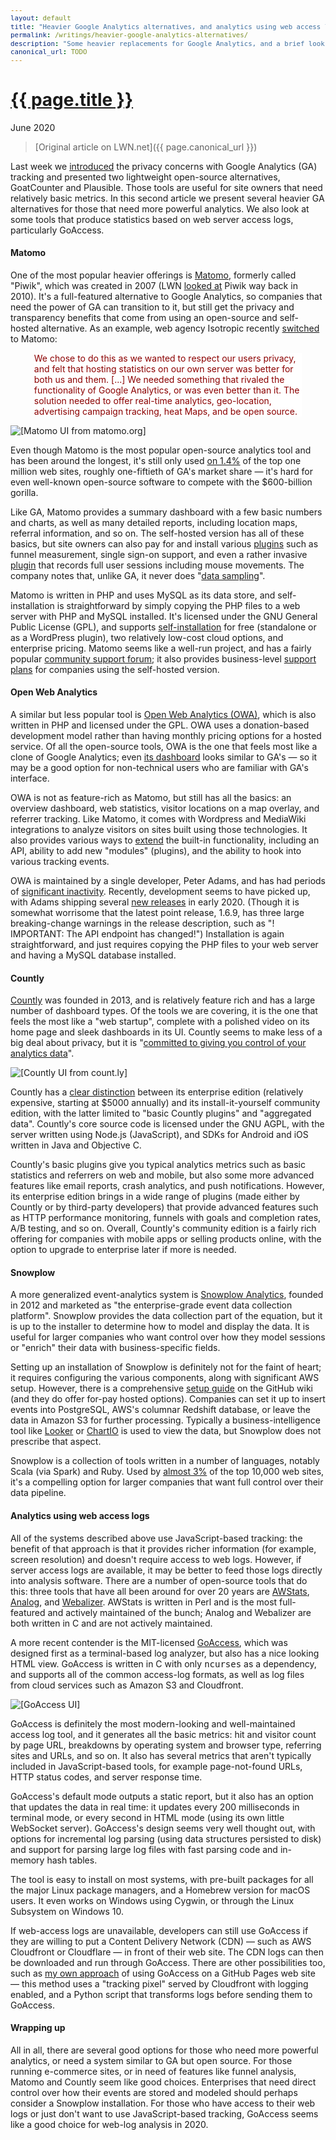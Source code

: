 ```yaml
---
layout: default
title: "Heavier Google Analytics alternatives, and analytics using web access logs"
permalink: /writings/heavier-google-analytics-alternatives/
description: "Some heavier replacements for Google Analytics, and a brief look at log-based analytics tools"
canonical_url: TODO
---
```

<h1><a href="{{ page.permalink }}">{{ page.title }}</a></h1>
<p class="subtitle">June 2020</p>

> [Original article on LWN.net]({{ page.canonical_url }})

<style>
DIV.BigQuote {
    font-style: normal;
    font-weight: normal;
    color: darkred;
    background-color: white;
    margin-left: 1cm;
    margin-right: 1cm;
}
pre {
    font-size: 90%;
    word-spacing: 0;
}
</style>


<p>Last week we <a href="https://lwn.net/Articles/822568/">introduced</a> the
privacy concerns with Google Analytics (GA) tracking and presented two
lightweight open-source alternatives, GoatCounter and Plausible. Those tools are
useful for site owners that need relatively basic metrics. In this second
article we present several heavier GA alternatives for those that need more
powerful analytics. We also look at some tools that produce statistics based on
web server access logs, particularly GoAccess.</p>


<h4>Matomo</h4>

<p>One of the most popular heavier offerings is <a
href="https://matomo.org/">Matomo</a>, formerly called "Piwik", which was
created in 2007 (LWN <a href="https://lwn.net/Articles/372594/">looked at</a>
Piwik way back in 2010). It's a full-featured alternative to Google Analytics,
so companies that need the power of GA can transition to it, but still get the
privacy and transparency benefits that come from using an open-source and
self-hosted alternative. As an example, web agency Isotropic recently <a
href="https://isotropic.co/moving-to-matomo-google-analytics-biggest-competition/">switched</a>
to Matomo:</p>

<div class="BigQuote"> <p>We chose to do this as we wanted to respect our users
privacy, and felt that hosting statistics on our own server was better for both
us and them. [...] We needed something that rivaled the functionality of Google
Analytics, or was even better than it. The solution needed to offer real-time
analytics, geo-location, advertising campaign tracking, heat Maps, and be open
source.</p> </div>

<img class="photo" src="/images/lwn-matomo.png" alt="[Matomo UI from matomo.org]" title="Matomo
UI">

<p>Even though Matomo is the most popular open-source analytics tool and has
been around the longest, it's still only used <a
href="https://trends.builtwith.com/analytics/Matomo">on 1.4%</a> of the top one
million web sites, roughly one-fiftieth of GA's market share &mdash; it's hard
for even well-known open-source software to compete with the $600-billion
gorilla.</p> 

<p>Like GA, Matomo provides a summary dashboard with a few basic numbers and
charts, as well as many detailed reports, including location maps, referral
information, and so on. The self-hosted version has all of these basics, but
site owners can also pay for and install various <a
href="https://plugins.matomo.org/">plugins</a> such as funnel measurement,
single sign-on support, and even a rather invasive <a
href="https://plugins.matomo.org/HeatmapSessionRecording">plugin</a> that
records full user sessions including mouse movements. The company notes that,
unlike GA, it never does "<a
href="https://matomo.org/blog/2019/08/what-is-google-analytics-data-sampling-and-whats-so-bad-about-it/">data
sampling</a>".</p>

<p>Matomo is written in PHP and uses MySQL as its data store, and
self-installation is straightforward by simply copying the PHP files to a web
server with PHP and MySQL installed. It's licensed under the GNU General Public
License (GPL), and supports <a
href="https://matomo.org/docs/installation/">self-installation</a> for free
(standalone or as a WordPress plugin), two relatively low-cost cloud options,
and enterprise pricing. Matomo seems like a well-run project, and has a fairly
popular <a href="https://forum.matomo.org/">community support forum</a>; it also
provides business-level <a href="https://matomo.org/support-plans/">support
plans</a> for companies using the self-hosted version.</p>


<h4>Open Web Analytics</h4>

<p>A similar but less popular tool is <a
href="http://www.openwebanalytics.com/">Open Web Analytics (OWA)</a>, which is
also written in PHP and licensed under the GPL. OWA uses a donation-based
development model rather than having monthly pricing options for a hosted
service. Of all the open-source tools, OWA is the one that feels most like a
clone of Google Analytics; even <a
href="http://demo.openwebanalytics.com/owa/index.php?owa_do=base.reportDashboard&owa_siteId=c9b7d12e322c7c360fb8f7c72ffe4c41">its
dashboard</a> looks similar to GA's &mdash; so it may be a good option for
non-technical users who are familiar with GA's interface.</p>

<p>OWA is not as feature-rich as Matomo, but still has all the basics: an
overview dashboard, web statistics, visitor locations on a map overlay, and
referrer tracking. Like Matomo, it comes with Wordpress and MediaWiki
integrations to analyze visitors on sites built using those technologies. It
also provides various ways to <a
href="https://github.com/Open-Web-Analytics/Open-Web-Analytics/wiki#extending-owa">extend</a>
the built-in functionality, including an API, ability to add new "modules"
(plugins), and the ability to hook into various tracking events.</p>

<p>OWA is maintained by a single developer, Peter Adams, and has had periods of
<a
href="https://www.sanfranciscofogworks.com/posts/leaving-google-analytics-piwik-vs-open-web-analytics">significant
inactivity</a>. Recently, development seems to have picked up, with Adams
shipping several <a
href="https://github.com/Open-Web-Analytics/Open-Web-Analytics/releases">new
releases</a> in early 2020. (Though it is somewhat worrisome that the latest
point release, 1.6.9, has three large breaking-change warnings in the release
description, such as "<span>! IMPORTANT: The API endpoint has changed!</span>")
Installation is again straightforward, and just requires copying the PHP files
to your web server and having a MySQL database installed.</p>


<h4>Countly</h4>

<p><a href="https://count.ly/">Countly</a> was founded in 2013, and is
relatively feature rich and has a large number of dashboard types. Of the tools
we are covering, it is the one that feels the most like a "web startup",
complete with a polished video on its home page and sleek dashboards in its UI.
Countly seems to make less of a big deal about privacy, but it is "<a
href="https://count.ly/your-data-your-rules">committed to giving you control of
your analytics data</a>".</p>

<img class="photo" src="/images/lwn-countly.png" alt="[Countly UI from count.ly]"
title="Countly UI">

<p>Countly has a <a href="https://count.ly/pricing">clear distinction</a>
between its enterprise edition (relatively expensive, starting at $5000
annually) and its install-it-yourself community edition, with the latter limited
to "basic Countly plugins" and "aggregated data". Countly's core source code is
licensed under the GNU AGPL, with the server written using Node.js (JavaScript),
and SDKs for Android and iOS written in Java and Objective C.</p>

<p>Countly's basic plugins give you typical analytics metrics such as basic
statistics and referrers on web and mobile, but also some more advanced features
like email reports, crash analytics, and push notifications. However, its
enterprise edition brings in a wide range of plugins (made either by Countly or
by third-party developers) that provide advanced features such as HTTP
performance monitoring, funnels with goals and completion rates, A/B testing,
and so on. Overall, Countly's community edition is a fairly rich offering for
companies with mobile apps or selling products online, with the option to
upgrade to enterprise later if more is needed.</p>


<h4>Snowplow</h4>

<p>A more generalized event-analytics system is <a
href="https://snowplowanalytics.com/">Snowplow Analytics</a>, founded in 2012
and marketed as "<span>the enterprise-grade event data collection
platform</span>". Snowplow provides the data collection part of the equation,
but it is up to the installer to determine how to model and display the data. It
is useful for larger companies who want control over how they model sessions or
"enrich" their data with business-specific fields.</p>

<p>Setting up an installation of Snowplow is definitely not for the faint of
heart; it requires configuring the various components, along with significant
AWS setup. However, there is a comprehensive <a
href="https://github.com/snowplow/snowplow/wiki/Setting-up-Snowplow">setup
guide</a> on the GitHub wiki (and they do offer for-pay hosted options).
Companies can set it up to insert events into PostgreSQL, AWS's columnar
Redshift database, or leave the data in Amazon S3 for further processing.
Typically a business-intelligence tool like <a
href="https://looker.com/">Looker</a> or <a
href="https://chartio.com/">ChartIO</a> is used to view the data, but Snowplow
does not prescribe that aspect.</p>

<p>Snowplow is a collection of tools written in a number of languages, notably
Scala (via Spark) and Ruby. Used by <a
href="https://trends.builtwith.com/analytics/Snowplow">almost 3%</a> of the top
10,000 web sites, it's a compelling option for larger companies that want full
control over their data pipeline.</p>


<h4>Analytics using web access logs</h4>

<p>All of the systems described above use JavaScript-based tracking: the benefit
of that approach is that it provides richer information (for example, screen
resolution) and doesn't require access to web logs. However, if server access
logs are available, it may be better to feed those logs directly into analysis
software. There are a number of open-source tools that do this: three tools that
have all been around for over 20 years are <a
href="https://awstats.sourceforge.io/">AWStats</a>, <a
href="https://analog.readthedocs.io/en/latest/">Analog</a>, and <a
href="http://www.webalizer.org/">Webalizer</a>. AWStats is written in Perl and
is the most full-featured and actively maintained of the bunch; Analog and
Webalizer are both written in C and are not actively maintained.</p>

<p>A more recent contender is the MIT-licensed <a
href="https://goaccess.io/">GoAccess</a>, which was designed first as a
terminal-based log analyzer, but also has a nice looking HTML view. GoAccess is
written in C with only <tt>ncurses</tt> as a dependency, and supports all of the
common access-log formats, as well as log files from cloud services such as
Amazon S3 and Cloudfront.</p>

<img class="photo" src="/images/lwn-goaccess-html.png" alt="[GoAccess UI]"
title="GoAccess UI">

<p>GoAccess is definitely the most modern-looking and well-maintained access log
tool, and it generates all the basic metrics: hit and visitor count by page URL,
breakdowns by operating system and browser type, referring sites and URLs, and
so on. It also has several metrics that aren't typically included in
JavaScript-based tools, for example page-not-found URLs, HTTP status codes, and
server response time.</p>

<p>GoAccess's default mode outputs a static report, but it also has an option
that updates the data in real time: it updates every 200 milliseconds in
terminal mode, or every second in HTML mode (using its own little WebSocket
server). GoAccess's design seems very well thought out, with options for
incremental log parsing (using data structures persisted to disk) and support
for parsing large log files with fast parsing code and in-memory hash
tables.</p>

<p>The tool is easy to install on most systems, with pre-built packages for all
the major Linux package managers, and a Homebrew version for macOS users. It
even works on Windows using Cygwin, or through the Linux Subsystem on Windows
10.</p>

<p>If web-access logs are unavailable, developers can still use GoAccess if they
are willing to put a Content Delivery Network (CDN) &mdash; such as AWS
Cloudfront or Cloudflare &mdash; in front of their web site. The CDN logs can
then be downloaded and run through GoAccess. There are other possibilities too,
such as <a href="https://benhoyt.com/writings/replacing-google-analytics/">my
own approach</a> of using GoAccess on a GitHub Pages web site &mdash; this
method uses a "tracking pixel" served by Cloudfront with logging enabled, and a
Python script that transforms logs before sending them to GoAccess.</p>


<h4>Wrapping up</h4>

<p>All in all, there are several good options for those who need more powerful
analytics, or need a system similar to GA but open source. For those running
e-commerce sites, or in need of features like funnel analysis, Matomo and
Countly seem like good choices. Enterprises that need direct control over how
their events are stored and modeled should perhaps consider a Snowplow
installation. For those who have access to their web logs or just don't want to
use JavaScript-based tracking, GoAccess seems like a good choice for web-log
analysis in 2020.</p>
